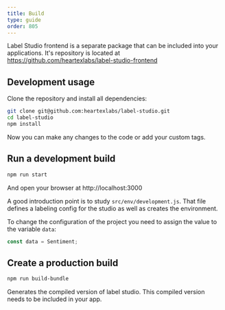 ```yaml
---
title: Build
type: guide
order: 805
---
```


Label Studio frontend is a separate package that can be included into your applications. It's repository is located at https://github.com/heartexlabs/label-studio-frontend

## Development usage

Clone the repository and install all dependencies:

```bash
git clone git@github.com:heartexlabs/label-studio.git
cd label-studio
npm install
```

Now you can make any changes to the code or add your custom tags.

## Run a development build

```bash
npm run start
```

And open your browser at http://localhost:3000

A good introduction point is to study `src/env/development.js`. That file defines a labeling config for the studio as well as creates the environment.

To change the configuration of the project you need to assign the value to the variable `data`:

```javascript
const data = Sentiment;
```

## Create a production build

```bash
npm run build-bundle
```

Generates the compiled version of label studio. This compiled version needs to be included in your app.

